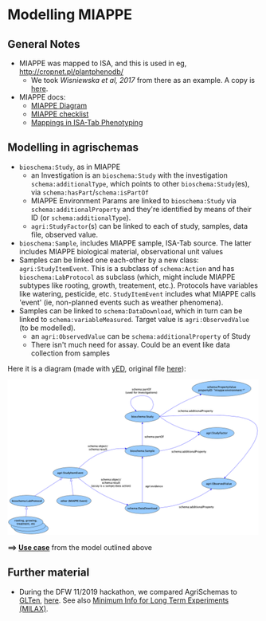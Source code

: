 # Modelling MIAPPE

## General Notes
  * MIAPPE was mapped to ISA, and this is used in eg, http://cropnet.pl/plantphenodb/
    * We took *Wisniewska et al, 2017* from there as an example. A copy is [here](dataset_WheatFusarium).
  * MIAPPE docs:
    * [MIAPPE Diagram](https://github.com/MIAPPE/MIAPPE/tree/master/MIAPPE_Checklist-Data-Model-v1.1)
    * [MIAPPE checklist](https://github.com/MIAPPE/MIAPPE/blob/master/MIAPPE_Checklist-Data-Model-v1.1/MIAPPE_Checklist-Data-Model-v1.1.pdf)
    * [Mappings in ISA-Tab Phenotyping](https://github.com/MIAPPE/ISA-Tab-for-plant-phenotyping/blob/master/MIAPPE-ISATab%20mapping.pdf) 


## Modelling in agrischemas
  * `bioschema:Study`, as in MIAPPE
    * an Investigation is an `bioschema:Study` with the investigation `schema:additionalType`, which points to other `bioschema:Study`(es), via `schema:hasPart`/`schema:isPartOf`
	* MIAPPE Environment Params are linked to `bioschema:Study` via `schema:additionalProperty` and they're identified by means of their ID (or `schema:additionalType`).
	* `agri:StudyFactor`(s) can be linked to each of study, samples, data file, observed value.
  * `bioschema:Sample`, includes MIAPPE sample, ISA-Tab source. The latter includes MIAPPE biological material, observational unit values
  * Samples can be linked one each-other by a new class: `agri:StudyItemEvent`. This is a subclass of `schema:Action` and has `bioschema:LabProtocol` as subclass (which, might include MIAPPE subtypes like rooting, growth, treatement, etc.). Protocols have variables like watering, pesticide, etc. `StudyItemEvent` includes what MIAPPE calls 'event' (ie, non-planned events such as weather phenomena).
  * Samples can be linked to `schema:DataDownload`, which in turn can be linked to `schema:variableMeasured`. Target value is `agri:ObservedValue` (to be modelled).
    * an `agri:ObservedValue` can be `schema:additionalProperty` of Study
    * There isn't much need for assay. Could be an event like data collection from samples
  

Here it is a diagram (made with [yED](https://www.yworks.com/products/yed), 
original file [here](agrischema-miappe-modelling.graphmlz)):

![MIAPPE modelling](agrischema-miappe-modelling.png)

**==> [Use case](../miappe-use-case.ttl)** from the model outlined above

## Further material

* During the DFW 11/2019 hackathon, we compared AgriSchemas to [GLTen](https://www.glten.org), 
  [here](../../201911-dfw-hackathon/agrischemas-vs-glten.md). See also [Minimum Info for Long Term Experiments (MILAX)](https://github.com/GLTEN/MILAX).
